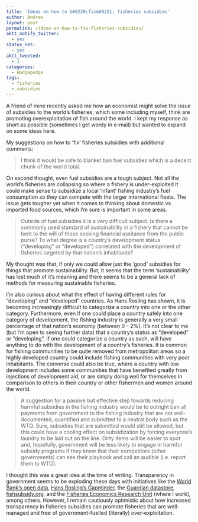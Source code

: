 ```yaml
---
title: 'Ideas on how to &#8220;fix&#8221; fisheries subsidies'
author: Andrew
layout: post
permalink: /ideas-on-how-to-fix-fisheries-subsidies/
aktt_notify_twitter:
  - yes
status_net:
  - yes
aktt_tweeted:
  - 1
categories:
  - Hodgepodge
tags:
  - fisheries
  - subsidies
---
```

A friend of mine recently asked me how an economist might solve the issue of subsidies to the world&#8217;s fisheries, which some including myself, think are promoting overexploitation of fish around the world. I kept my response as short as possible (sometimes I get wordy in e-mail) but wanted to expand on some ideas here.

My suggestions on how to &#8216;fix&#8217; fisheries subsidies with additional comments:

> I think it would be safe to blanket ban fuel subsidies which is a decent chunk of the world total. 

On second thought, even fuel subsidies are a tough subject. Not all the world&#8217;s fisheries are collapsing so where a fishery is under-exploited it could make sense to subsidize a local &#8216;infant&#8217; fishing industry&#8217;s fuel consumption so they can compete with the larger international fleets. The issue gets tougher yet when it comes to thinking about domestic vs. imported food sources, which I&#8217;m sure is important in some areas.

> Outside of fuel subsidies it is a very difficult subject. Is there a commonly used standard of sustainability in a fishery that cannot be bent to the will of those seeking financial assitance from the public purse? To what degree is a country&#8217;s development status (&#8220;developing&#8221; or &#8220;developed&#8221;) correlated with the development of fisheries targeted by that nation&#8217;s inhabitants? 

My thought was that, if only we could allow just the &#8216;good&#8217; subsidies for things that promote sustainability. But, it seems that the term &#8216;sustainability&#8217; has lost much of it&#8217;s meaning and there seems to be a general lack of methods for measuring sustainable fisheries.

I&#8217;m also curious about what the effect of having different rules for &#8220;developing&#8221; and &#8220;developed&#8221; countries. As Hans Rosling has shown, it is becoming increasingly difficult to categorize a country into one or the other category. Furthermore, even if one could place a country safely into one category of development, the fishing industry is generally a very small percentage of that nation&#8217;s economy (between 0 &#8211; 2%). It&#8217;s not clear to me (but I&#8217;m open to seeing further data) that a country&#8217;s status as &#8220;developed&#8221; or &#8220;developing&#8221;, if one could categorize a country as such, will have anything to do with the development of a country&#8217;s fisheries. It is common for fishing communities to be quite removed from metropolitan areas so a highly developed country could include fishing communities with very poor inhabitants. The converse could also be true, where a country with low development includes some communities that have benefited greatly from injections of development aid, or are simply doing well for themselves in comparison to others in their country or other fishermen and women around the world.

> A suggestion for a passive but effective step towards reducing harmful subsidies in the fishing industry would be to outright ban all payments from government to the fishing industry that are not well-documented, quantified and submitted to a neutral body such as the WTO. Sure, subsidies that are submitted would still be allowed, but this could have a cooling effect on subsidization by forcing everyone&#8217;s laundry to be laid out on the line. Dirty items will be easier to spot and, hopefully, government will be less likely to engage in harmful subsidy programs if they know that their competitors (other governments) can see their playbook and call an audible (i.e. report them to WTO). 

I thought this was a great idea at the time of writing. Transparency in government seems to be exploding these days with initiatives like the [World Bank&#8217;s open data][1], [Hans Rosling&#8217;s Gapminder][2], the [Guardian datastore][3], [fishsubsidy.org][4], and the [Fisheries Economics Research Unit][5] (where I work), among others. However, I remain cautiously optimistic about how increased transparency in fisheries subsidies can promote fisheries that are well-managed and free of government-fuelled (literally) over-exploitation.

 [1]: http://data.worldbank.org
 [2]: http://www.gapminder.org
 [3]: http://www.guardian.co.uk/data
 [4]: http://www.fishsubsidy.org
 [5]: http://feru.org